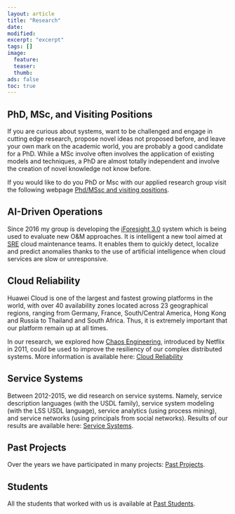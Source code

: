 ```yaml
---
layout: article
title: "Research"
date:
modified:
excerpt: "excerpt"
tags: []
image:
  feature:
  teaser:
  thumb:
ads: false
toc: true
---  
```



## PhD, MSc, and Visiting Positions

If you are curious about systems, want to be challenged and engage in cutting edge research, propose novel ideas not 
proposed before, and leave your own mark on the academic world, you are probably a good candidate for a PhD.
While a MSc involve often involves the application of existing models and techniques, a PhD are almost totally 
independent and involve the creation of novel knowledge not know before. 

If you would like to do you PhD or Msc with our applied research group visit the following 
webpage [Phd/MSsc and visiting positions](phd_msc_visiting_positions).

## AI-Driven Operations

Since 2016 my group is developing the [iForesight 3.0](iforesight) system which is being used to evaluate new O&M 
approaches. It is intelligent a new tool aimed at [SRE](https://en.wikipedia.org/wiki/Site_Reliability_Engineering)
cloud maintenance teams. It enables them to quickly detect, localize and predict anomalies thanks to the use of
artificial intelligence when cloud services are slow or unresponsive. 

## Cloud Reliability

Huawei Cloud is one of the largest and fastest growing platforms in the world, with over 40 availability zones 
located across 23 geographical regions, ranging from Germany, France, South/Central America, Hong Kong and Russia to 
Thailand and South Africa. Thus, it is extremely important that our platform remain up at all times.

In our research, we explored how [Chaos Engineering](https://en.wikipedia.org/wiki/Chaos_engineering), 
introduced by Netflix in 2011, could be used to improve the resiliency of our complex distributed systems.
More information is available here: [Cloud Reliability](cloud_reliability) 

## Service Systems
Between 2012-2015, we did research on service systems. Namely, service description languages (with the USDL 
family), service system modeling (with the LSS USDL language), service analytics (using process mining), and 
service networks (using principals from social networks). Results of our results are available 
here: [Service Systems](service_systems).

## Past Projects

Over the years we have participated in many projects: [Past Projects](past_projects).

## Students

All the students that worked with us is available at [Past Students](students).